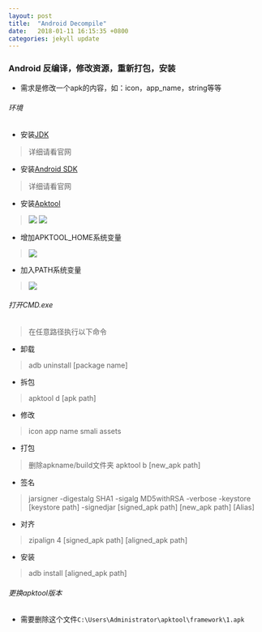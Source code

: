 ```yaml
---
layout: post
title:  "Android Decompile"
date:   2018-01-11 16:15:35 +0800
categories: jekyll update
---
```

### Android 反编译，修改资源，重新打包，安装
* 需求是修改一个apk的内容，如：icon，app_name，string等等

###### 环境
* 安装[JDK][JDK-Install-Instructions]
> 详细请看官网
* 安装[Android SDK][AndroidSDK-Install-Instructions]
> 详细请看官网
* 安装[Apktool][Apktool-Install-Instructions]
> ![](res\android-decompile\android_decompile\apktool_path.png)
> ![](res\android-decompile\android_decompile\apktool_content.png)
* 增加APKTOOL_HOME系统变量
> ![](res\android-decompile\android_decompile\apktool_sys_environment.png)
* 加入PATH系统变量
> ![](res\android-decompile\android_decompile\apktool_path_environment.png)

###### 打开CMD.exe
> 在任意路径执行以下命令

* 卸载
> adb uninstall [package name]

* 拆包
> apktool d [apk path]

* 修改
> icon
> app name
> smali
> assets

* 打包
> 删除apkname/build文件夹
> apktool b [new_apk path]

* 签名
> jarsigner -digestalg SHA1 -sigalg MD5withRSA -verbose -keystore [keystore path] -signedjar [signed_apk path] [new_apk path] [Alias]

* 对齐
> zipalign 4 [signed_apk path] [aligned_apk path]

* 安装
> adb install [aligned_apk path]

###### 更换apktool版本
* 需要删除这个文件`C:\Users\Administrator\apktool\framework\1.apk`

[JDK-Install-Instructions]: http://www.oracle.com/technetwork/java/javase/downloads/index.html
[AndroidSDK-Install-Instructions]: https://developer.android.com/index.html
[Apktool-Install-Instructions]: https://ibotpeaches.github.io/Apktool/install/
[jekyll-gh]:   https://github.com/jekyll/jekyll
[jekyll-talk]: https://talk.jekyllrb.com/